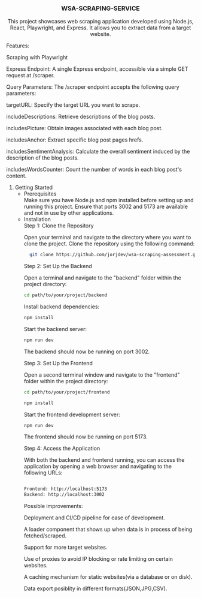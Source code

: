 

<!-- PROJECT LOGO -->

<h3 align="center">WSA-SCRAPING-SERVICE</h3>

  <p align="center">
 This project showcases web scraping application developed using Node.js, React, Playwright, and Express. It allows you to extract data from a target website.

Features:

Scraping with Playwright

Express Endpoint: A single Express endpoint, accessible via a simple GET request at /scraper.

Query Parameters: The /scraper endpoint accepts the following query parameters:

targetURL: Specify the target URL you want to scrape.

includeDescriptions: Retrieve descriptions of the blog posts.

includesPicture: Obtain images associated with each blog post.

includesAnchor: Extract specific blog post pages hrefs.

includesSentimentAnalysis: Calculate the overall sentiment induced by the description of the blog posts.

includesWordsCounter: Count the number of words in each blog post's content.

   
  </p>
</div>



  <ol>
    <li>
      Getting Started
      <ul>
        <li>Prerequisites</li>
        Make sure you have Node.js and npm installed before setting up and running this project.
        Ensure that ports 3002 and 5173 are available and not in use by other applications.
        <li>Installation</li>
        Step 1: Clone the Repository

        
Open your terminal and navigate to the directory where you want to clone the project.
Clone the repository using the following command:
         
```bash
  git clone https://github.com/jorjdev/wsa-scraping-assessment.git
```
 Step 2: Set Up the Backend
 
Open a terminal and navigate to the "backend" folder within the project directory:
```bash
cd path/to/your/project/backend
```
Install backend dependencies:
```bash
npm install
```
Start the backend server:
```bash
npm run dev
```
The backend should now be running on port 3002.

Step 3: Set Up the Frontend

Open a second terminal window and navigate to the "frontend" folder within the project directory:
```bash
cd path/to/your/project/frontend
```
```bash
npm install
```
Start the frontend development server:
```bash
npm run dev
```
The frontend should now be running on port 5173.

Step 4: Access the Application

With both the backend and frontend running, you can access the application by opening a web browser and navigating to the following URLs:
```bash

Frontend: http://localhost:5173
Backend: http://localhost:3002
```
Possible improvements:


Deployment and CI/CD pipeline for ease of development.

A loader component that shows up when data is in process of being fetched/scraped.

Support for more target websites.

Use of proxies to avoid IP blocking or rate limiting on certain websites.

A caching mechanism for static websites(via a database or on disk).

Data export posiblity in different formats(JSON,JPG,CSV).


</ol>




